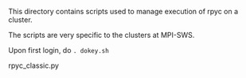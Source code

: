 This directory contains scripts used to manage execution of rpyc on a cluster.

The scripts are very specific to the clusters at MPI-SWS.

Upon first login, do `. dokey.sh`

rpyc_classic.py

